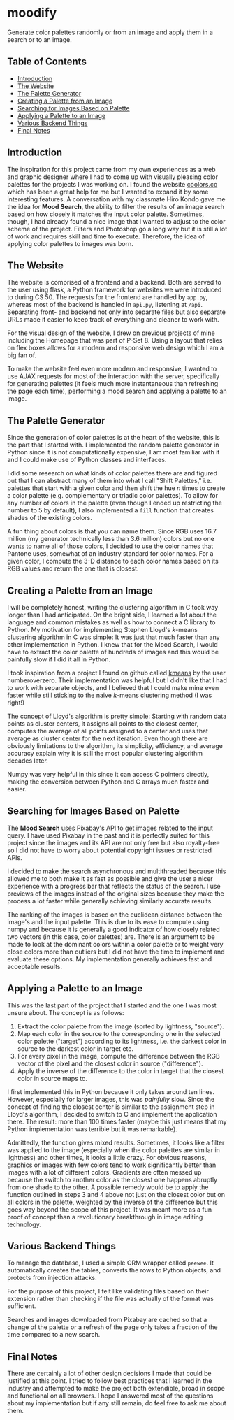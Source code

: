 # moodify
Generate color palettes randomly or from an image and apply them in a search or to an image.

## Table of Contents
* [Introduction](#introduction)
* [The Website](#the-website)
* [The Palette Generator](#the-palette-generator)
* [Creating a Palette from an Image](#creating-a-palette-from-an-image)
* [Searching for Images Based on Palette](#searching-for-images-based-on-palette)
* [Applying a Palette to an Image](#applying-a-palette-to-an-image)
* [Various Backend Things](#various-backend-things)
* [Final Notes](#final-notes)

## Introduction
The inspiration for this project came from my own experiences as a web and graphic designer where I had to come up with visually pleasing color palettes for the projects I was working on. I found the website [coolors.co](https://coolors.co) which has been a great help for me but I wanted to expand it by some interesting features. A conversation with my classmate Hiro Kondo gave me the idea for **Mood Search**, the ability to filter the results of an image search based on how closely it matches the input color palette. Sometimes, though, I had already found a nice image that I wanted to adjust to the color scheme of the project. Filters and Photoshop go a long way but it is still a lot of work and requires skill and time to execute. Therefore, the idea of applying color palettes to images was born.

## The Website
The website is comprised of a frontend and a backend. Both are served to the user using flask, a Python framework for websites we were introduced to during CS 50. The requests for the frontend are handled by ```app.py```, whereas most of the backend is handled in ```api.py```, listening at ```/api```. Separating front- and backend not only into separate files but also separate URLs made it easier to keep track of everything and cleaner to work with.

For the visual design of the website, I drew on previous projects of mine including the Homepage that was part of P-Set 8. Using a layout that relies on flex boxes allows for a modern and responsive web design which I am a big fan of.

To make the website feel even more modern and responsive, I wanted to use AJAX requests for most of the interaction with the server, specifically for generating palettes (it feels much more instantaneous than refreshing the page each time), performing a mood search and applying a palette to an image.

## The Palette Generator
Since the generation of color palettes is at the heart of the website, this is the part that I started with. I implemented the random palette generator in Python since it is not computationally expensive, I am most familiar with it and I could make use of Python classes and interfaces.

I did some research on what kinds of color palettes there are and figured out that I can abstract many of them into what I call "Shift Palettes," i.e. palettes that start with a given color and then shift the hue *n* times to create a color palette (e.g. complementary or triadic color palettes). To allow for any number of colors in the palette (even though I ended up restricting the number to 5 by default), I also implemented a ```fill``` function that creates shades of the existing colors.

A fun thing about colors is that you can name them. Since RGB uses 16.7 million (my generator technically less than 3.6 million) colors but no one wants to name all of those colors, I decided to use the color names that Pantone uses, somewhat of an industry standard for color names. For a given color, I compute the 3-D distance to each color names based on its RGB values and return the one that is closest.

## Creating a Palette from an Image
I will be completely honest, writing the clustering algorithm in C took way longer than I had anticipated. On the bright side, I learned a lot about the language and common mistakes as well as how to connect a C library to Python. My motivation for implementing Stephen Lloyd's *k*-means clustering algorithm in C was simple: It was just that much faster than any other implementation in Python. I knew that for the Mood Search, I would have to extract the color palette of hundreds of images and this would be painfully slow if I did it all in Python.

I took inspiration from a project I found on github called [kmeans](https://github.com/numberoverzero/kmeans) by the user numberoverzero. Their implementation was helpful but I didn't like that I had to work with separate objects, and I believed that I could make mine even faster while still sticking to the naive *k*-means clustering method (I was right!)

The concept of Lloyd's algorithm is pretty simple: Starting with random data points as cluster centers, it assigns all points to the closest center, computes the average of all points assigned to a center and uses that average as cluster center for the next iteration. Even though there are obviously limitations to the algorithm, its simplicity, efficiency, and average accuracy explain why it is still the most popular clustering algorithm decades later.

Numpy was very helpful in this since it can access C pointers directly, making the conversion between Python and C arrays much faster and easier.

## Searching for Images Based on Palette
The **Mood Search** uses Pixabay's API to get images related to the input query. I have used Pixabay in the past and it is perfectly suited for this project since the images and its API are not only free but also royalty-free so I did not have to worry about potential copyright issues or restricted APIs.

I decided to make the search asynchronous and multithreaded because this allowed me to both make it as fast as possible and give the user a nicer experience with a progress bar that reflects the status of the search. I use previews of the images instead of the original sizes because they make the process a lot faster while generally achieving similarly accurate results.

The ranking of the images is based on the euclidean distance between the image's and the input palette. This is due to its ease to compute using numpy and because it is generally a good indicator of how closely related two vectors (in this case, color palettes) are. There is an argument to be made to look at the dominant colors within a color palette or to weight very close colors more than outliers but I did not have the time to implement and evaluate these options. My implementation generally achieves fast and acceptable results.

## Applying a Palette to an Image
This was the last part of the project that I started and the one I was most unsure about. The concept is as follows:
1. Extract the color palette from the image (sorted by lightness, "source").
2. Map each color in the source to the corresponding one in the selected color palette ("target") according to its lightness, i.e. the darkest color in source to the darkest color in target etc.
3. For every pixel in the image, compute the difference between the RGB vector of the pixel and the closest color in source ("difference").
4. Apply the inverse of the difference to the color in target that the closest color in source maps to.

I first implemented this in Python because it only takes around ten lines. However, especially for larger images, this was _painfully_ slow. Since the concept of finding the closest center is similar to the assignment step in Lloyd's algorithm, I decided to switch to C and implement the application there. The result: more than 100 times faster (maybe this just means that my Python implementation was terrible but it was remarkable).

Admittedly, the function gives mixed results. Sometimes, it looks like a filter was applied to the image (especially when the color palettes are similar in lightness) and other times, it looks a little crazy. For obvious reasons, graphics or images with few colors tend to work significantly better than images with a lot of different colors. Gradients are often messed up because the switch to another color as the closest one happens abruptly from one shade to the other. A possible remedy would be to apply the function outlined in steps 3 and 4 above not just on the closest color but on all colors in the palette, weighted by the inverse of the difference but this goes way beyond the scope of this project. It was meant more as a fun proof of concept than a revolutionary breakthrough in image editing technology.

## Various Backend Things
To manage the database, I used a simple ORM wrapper called ```peewee```. It automatically creates the tables, converts the rows to Python objects, and protects from injection attacks.

For the purpose of this project, I felt like validating files based on their extension rather than checking if the file was actually of the format was sufficient.

Searches and images downloaded from Pixabay are cached so that a change of the palette or a refresh of the page only takes a fraction of the time compared to a new search.

## Final Notes
There are certainly a lot of other design decisions I made that could be justified at this point. I tried to follow best practices that I learned in the industry and attempted to make the project both extendible, broad in scope and functional on all browsers. I hope I answered most of the questions about my implementation but if any still remain, do feel free to ask me about them.


